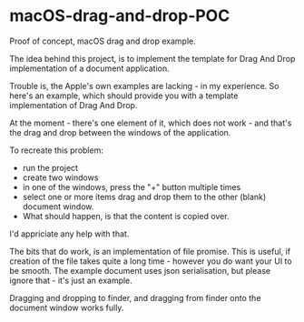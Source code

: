 # macOS-drag-and-drop-POC
Proof of concept, macOS drag and drop example. 

The idea behind this project, is to implement the template for Drag And Drop implementation of a document application. 

Trouble is, the Apple's own examples are lacking - in my experience. So here's an example, which should provide you with a template implementation of Drag And Drop. 

At the moment - there's one element of it, which does not work - and that's the drag and drop between the windows of the application. 


To recreate this problem:
- run the project
- create two windows
- in one of the windows, press the "+" button multiple times
- select one or more items drag and drop them to the other (blank) document window. 
- What should happen, is that the content is copied over. 

I'd appriciate any help with that. 


The bits that do work, is an implementation of file promise. This is useful, if creation of the file takes quite a long time - however you do want your UI to be smooth. 
The example document uses json serialisation, but please ignore that - it's just an example. 

Dragging and dropping to finder, and dragging from finder onto the document window works fully. 



